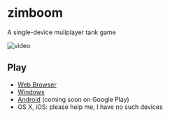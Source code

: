# zimboom
A single-device muliplayer tank game

![video](https://user-images.githubusercontent.com/692124/127858401-c611c2ca-6acb-4fde-9f25-7ee087df44cd.gif)

## Play

- [Web Browser](https://lbovet.github.io/zimboom/index.html)
- [Windows](https://github.com/lbovet/zimboom/releases/)
- [Android](https://github.com/lbovet/zimboom/releases/) (coming soon on Google Play)
- OS X, iOS: please help me, I have no such devices
